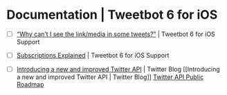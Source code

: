 # Documentation | Tweetbot 6 for iOS
- [ ] [“Why can’t I see the link/media in some tweets?”](https://tapbots.com/support/tweetbot6/general/cantseelinks.php) | Tweetbot 6 for iOS Support

- [ ] [Subscriptions Explained](https://tapbots.com/support/tweetbot6/general/sub.php) | Tweetbot 6 for iOS Support

- [ ] [Introducing a new and improved Twitter API](https://blog.twitter.com/developer/en_us/topics/tools/2020/introducing_new_twitter_api.html) | Twitter Blog
[[Introducing a new and improved Twitter API | Twitter Blog]]
[Twitter API Public Roadmap](https://trello.com/b/myf7rKwV/twitter-developer-platform-roadmap)
